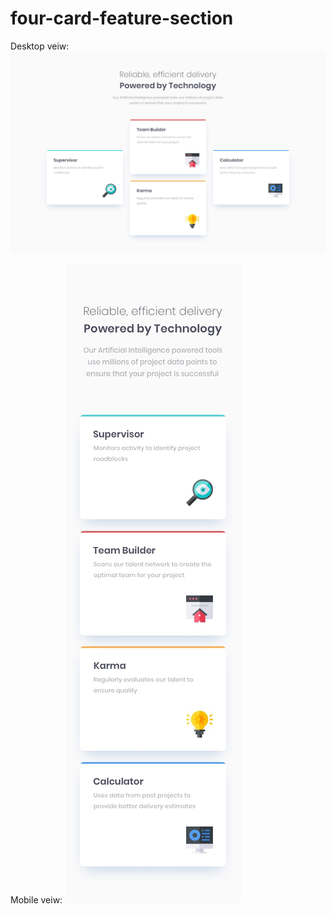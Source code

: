# four-card-feature-section

Desktop veiw:
![](design/desktop-design.jpg)

Mobile veiw:
![](design/mobile-design.jpg)
